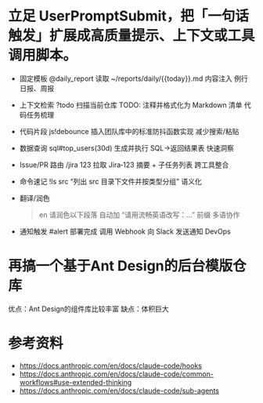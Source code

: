 # 立足 UserPromptSubmit，把「一句话触发」扩展成高质量提示、上下文或工具调用脚本。

- 固定模板
  @daily_report
  读取 ~/reports/daily/{{today}}.md 内容注入
  例行日报、周报

- 上下文检索
  ?todo
  扫描当前仓库 TODO: 注释并格式化为 Markdown 清单
  代码任务梳理

- 代码片段
  js!debounce
  插入团队库中的标准防抖函数实现
  减少搜索/粘贴

- 数据查询
  sql#top_users(30d)
  生成并执行 SQL→返回结果表
  快速洞察

- Issue/PR 路由
  /jira 123
  拉取 Jira‑123 摘要 + 子任务列表
  跨工具整合

- 命令速记
  !ls src
  “列出 src 目录下文件并按类型分组”
  语义化

- 翻译/润色

  > en 请润色以下段落
  > 自动加 “请用流畅英语改写：…” 前缀
  > 多语协作

- 通知触发
  #alert 部署完成
  调用 Webhook 向 Slack 发送通知
  DevOps

# 再搞一个基于Ant Design的后台模版仓库

优点：Ant Design的组件库比较丰富
缺点：体积巨大

# 参考资料

- https://docs.anthropic.com/en/docs/claude-code/hooks
- https://docs.anthropic.com/en/docs/claude-code/common-workflows#use-extended-thinking
- https://docs.anthropic.com/en/docs/claude-code/sub-agents

